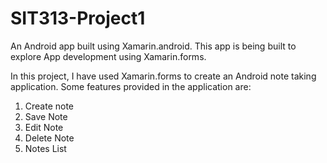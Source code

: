 # SIT313-Project1
An Android app built using Xamarin.android. This app is being built to explore App development using Xamarin.forms.

In this project, I have used Xamarin.forms to create an Android note taking application.
Some features provided in the application are:

1. Create note
2. Save Note
3. Edit Note
4. Delete Note
5. Notes List
